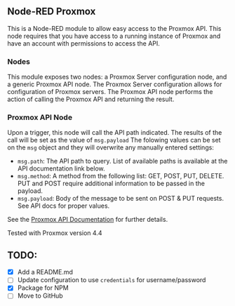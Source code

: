 ## Node-RED Proxmox
This is a Node-RED module to allow easy access to the Proxmox API. 
This node requires that you have access to a running instance of Proxmox and have an account with permissions to access the API.

### Nodes
This module exposes two nodes: a Proxmox Server configuration node, and a generic Proxmox API node. The Proxmox Server configuration allows for configuration of Proxmox servers. The Proxmox API node performs the action of calling the Proxmox API and returning the result.

### Proxmox API Node
Upon a trigger, this node will call the API path indicated. The results of the call will be set as the value of `msg.payload`
The folowing values can be set on the `msg` object and they will overwrite any manually entered settings:
- `msg.path`: The API path to query. List of available paths is available at the API documentation link below.
- `msg.method`: A method from the following list: GET, POST, PUT, DELETE. PUT and POST require additional information to be passed in the payload.
- `msg.payload`: Body of the message to be sent on POST & PUT requests. See API docs for proper values. 

See the [Proxmox API Documentation](https://pve.proxmox.com/pve-docs/api-viewer/index.html) for further details.

Tested with Proxmox version 4.4



## TODO:
- [x] Add a README.md
- [ ] Update configuration to use `credentials` for username/password
- [x] Package for NPM
- [ ] Move to GitHub
